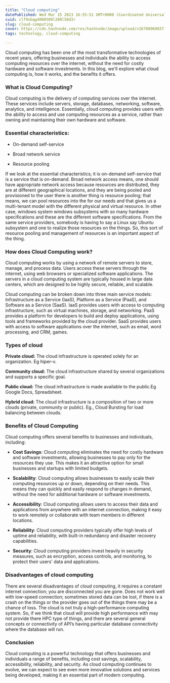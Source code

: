 ```yaml
---
title: "Cloud computing"
datePublished: Wed Mar 15 2023 16:55:51 GMT+0000 (Coordinated Universal Time)
cuid: clf9xbqg4000509l200l58d3r
slug: cloud-computing
cover: https://cdn.hashnode.com/res/hashnode/image/upload/v1678896003711/03ae900d-1724-494d-bdd9-2751c71f7eec.jpeg
tags: technology, cloud-computing

---
```


Cloud computing has been one of the most transformative technologies of recent years, offering businesses and individuals the ability to access computing resources over the internet, without the need for costly hardware and software investments. In this blog, we'll explore what cloud computing is, how it works, and the benefits it offers.

### What is Cloud Computing?

Cloud computing is the delivery of computing services over the internet. These services include servers, storage, databases, networking, software, analytics, and intelligence. Essentially, cloud computing provides users with the ability to access and use computing resources as a service, rather than owning and maintaining their own hardware and software.

### Essential characteristics:

* On-demand self-service
    
* Broad network service
    
* Resource pooling
    

If we look at the essential characteristics; it is on-demand self-service that is a service that is on-demand. Broad network access means, one should have appropriate network access because resources are distributed, they are at different geographical locations, and they are being pooled and provisioned to the user there is another thing is resource pooling; that means, we can pool resources into the for our needs and that gives us a multi-tenant model with the different physical and virtual resource. In other case, windows system windows subsystems with so many hardware specifications and these are the different software specifications. From the same service providers, somebody is having to say a Linux say Ubuntu subsystem and one to realize those resources on the things. So, this sort of resource pooling and management of resources is an important aspect of the thing.

### How does Cloud Computing work?

Cloud computing works by using a network of remote servers to store, manage, and process data. Users access these servers through the internet, using web browsers or specialized software applications. The servers in a cloud computing system are typically housed in large data centers, which are designed to be highly secure, reliable, and scalable.

Cloud computing can be broken down into three main service models: Infrastructure as a Service (IaaS), Platform as a Service (PaaS), and Software as a Service (SaaS). IaaS provides users with access to computing infrastructure, such as virtual machines, storage, and networking. PaaS provides a platform for developers to build and deploy applications, using tools and frameworks provided by the cloud provider. SaaS provides users with access to software applications over the internet, such as email, word processing, and CRM, games.

### Types of cloud

**Private cloud:** The cloud infrastructure is operated solely for an organization. Eg hiper-v.

**Community cloud:** The cloud infrastructure shared by several organizations and supports a specific goal.

**Public cloud:** The cloud infrastructure is made available to the public.Eg Google Docs, Spreadsheet.

**Hybrid cloud:** The cloud infrastructure is a composition of two or more clouds (private, community or public). Eg., Cloud Bursting for load balancing between clouds.

### Benefits of Cloud Computing

Cloud computing offers several benefits to businesses and individuals, including:

* **Cost Savings**: Cloud computing eliminates the need for costly hardware and software investments, allowing businesses to pay only for the resources they use. This makes it an attractive option for small businesses and startups with limited budgets.
    
* **Scalability**: Cloud computing allows businesses to easily scale their computing resources up or down, depending on their needs. This means they can quickly and easily respond to changes in demand, without the need for additional hardware or software investments.
    
* **Accessibility**: Cloud computing allows users to access their data and applications from anywhere with an internet connection, making it easy to work remotely or collaborate with team members in different locations.
    
* **Reliability**: Cloud computing providers typically offer high levels of uptime and reliability, with built-in redundancy and disaster recovery capabilities.
    
* **Security**: Cloud computing providers invest heavily in security measures, such as encryption, access controls, and monitoring, to protect their users' data and applications.
    

### Disadvantages of cloud computing

There are several disadvantages of cloud computing, it requires a constant internet connection; you are disconnected you are gone. Does not work well with low-speed connection; sometimes stored data can be lost, if there is a crash on the things or the provider goes out of the things there may be a chance of loss. The cloud is not truly a high-performance computing system. So, if we think that cloud will provide high performance with may not provide there HPC type of things, and there are several general concepts or connectivity of API’s having particular database connectivity where the database will run.

### Conclusion

Cloud computing is a powerful technology that offers businesses and individuals a range of benefits, including cost savings, scalability, accessibility, reliability, and security. As cloud computing continues to evolve, we can expect to see even more innovative solutions and services being developed, making it an essential part of modern computing.